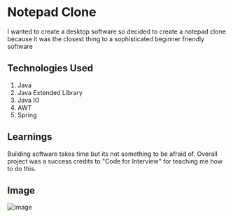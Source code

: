 # Notepad Clone
I wanted to create a desktop software so decided to create a notepad clone because 
it was the closest thing to a sophisticated beginner friendly software

## Technologies Used
1. Java
2. Java Extended Library
4. Java IO
5. AWT
6. Spring

## Learnings
Building software takes time but its not something to be afraid of. Overall project was a success
credits to "Code for Interview" for teaching me how to do this.

## Image
![image](https://github.com/aperswal/notepad_clone/assets/48163063/40480526-ab2d-40a2-8612-98975f892996)
